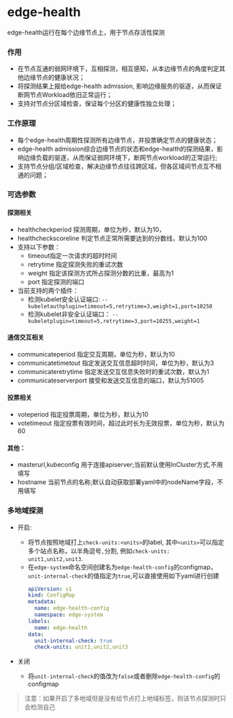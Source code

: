 # edge-health

edge-health运行在每个边缘节点上，用于节点存活性探测

### 作用
- 在节点互通的弱网环境下，互相探测，相互感知，从本边缘节点的角度判定其他边缘节点的健康状况；
- 将探测结果上报给edge-health admission, 影响边缘服务的驱逐，从而保证断网节点Workload依旧正常运行；
- 支持对节点分区域检查，保证每个分区的健康性独立处理；

### 工作原理
- 每个edge-health周期性探测所有边缘节点，并投票确定节点的健康状态；
- edge-health admission综合边缘节点的状态和edge-health的探测结果，影响边缘负载的驱逐，从而保证弱网环境下，断网节点workload的正常运行;
- 支持节点分组/区域检查，解决边缘节点往往跨区域，但各区域间节点互不相通的问题；


### 可选参数
#### 探测相关 
- healthcheckperiod 探测周期，单位为秒，默认为10，
- healthcheckscoreline 判定节点正常所需要达到的分数线，默认为100
- 支持以下参数：
    - timeout指定一次请求的超时时间
    - retrytime 指定探测失败的重试次数
    - weight 指定该探测方式所占探测分数的比重，最高为1
    - port 指定探测的端口
- 当前支持的两个插件：
    - 检测kubelet安全认证端口:
        `--kubeletauthplugin=timeout=5,retrytime=3,weight=1,port=10250`
    - 检测kubelet非安全认证端口：
        `--kubeletplugin=timeout=5,retrytime=3,port=10255,weight=1`

#### 通信交互相关
- communicateperiod 指定交互周期，单位为秒，默认为10
- communicatetimetout 指定发送交互信息超时时间，单位为秒，默认为3
- communicateretrytime 指定发送交互信息失败时的重试次数，默认为1
- communicateserverport 接受和发送交互信息的端口，默认为51005

#### 投票相关
- voteperiod 指定投票周期，单位为秒，默认为10
- votetimeout 指定投票有效时间，超过此时长为无效投票，单位为秒，默认为60

#### 其他：
- masterurl,kubeconfig 用于连接apiserver;当前默认使用InCluster方式,不用填写
- hostname 当前节点的名称;默认自动获取部署yaml中的nodeName字段，不用填写


### 多地域探测
- 开启:
    - 将节点按照地域打上`check-units:<units>`的label, 其中`<units>`可以指定多个站点名称，以半角逗号`,`分割, 例如`check-units: unit1,unit2,unit3`.
    - 在`edge-system`命名空间创建名为`edge-health-config`的configmap，`unit-internal-check`的值指定为`true`,可以直接使用如下yaml进行创建
        ```yaml
        apiVersion: v1
        kind: ConfigMap
        metadata:
          name: edge-health-config
          namespace: edge-system
        labels:
          name: edge-health
        data:
          unit-internal-check: true
          check-units: unit1,unit2,unit3
        ```

- 关闭
    - 将`unit-internal-check`的值改为`false`或者删除`edge-health-config`的configmap
    
> 注意：如果开启了多地域但是没有给节点打上地域标签，则该节点探测时只会检测自己
